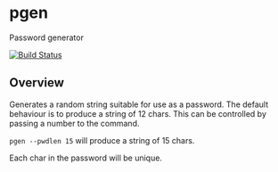 pgen
====

Password generator

[![Build Status](https://travis-ci.org/JonPulfer/pgen.png)](https://travis-ci.org/JonPulfer/pgen)

Overview
--------

Generates a random string suitable for use as a password. The default
behaviour is to produce a string of 12 chars. This can be controlled
by passing a number to the command.

`pgen --pwdlen 15` will produce a string of 15 chars. 

Each char in the password will be unique.

